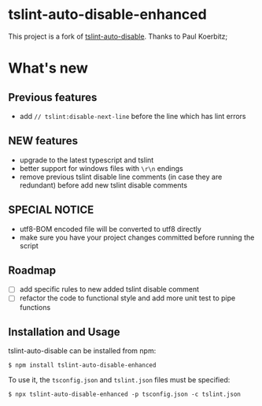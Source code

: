 # tslint-auto-disable-enhanced

This project is a fork of [tslint-auto-disable](https://github.com/paulkoerbitz/tslint-auto-disable). Thanks to Paul Koerbitz;

# What's new

## Previous features

- add `// tslint:disable-next-line` before the line which has lint errors

## NEW features 

- upgrade to the latest typescript and tslint
- better support for windows files with `\r\n` endings
- remove previous tslint disable line comments (in case they are redundant) before add new tslint disable comments

## SPECIAL NOTICE

- utf8-BOM encoded file will be converted to utf8 directly
- make sure you have your project changes committed before running the script

## Roadmap

- [ ] add specific rules to new added tslint disable comment
- [ ] refactor the code to functional style and add more unit test to pipe functions 

## Installation and Usage

tslint-auto-disable can be installed from npm:

```$ npm install tslint-auto-disable-enhanced```

To use it, the `tsconfig.json` and `tslint.json` files must be specified:

```$ npx tslint-auto-disable-enhanced -p tsconfig.json -c tslint.json```
